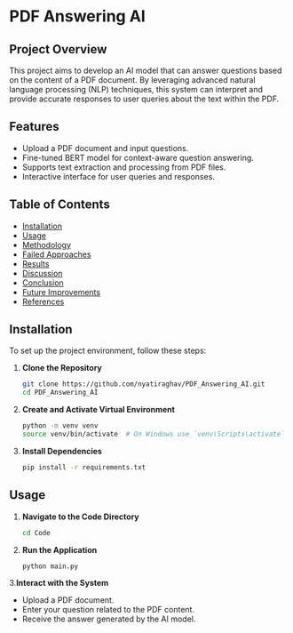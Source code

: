 # PDF Answering AI

## Project Overview

This project aims to develop an AI model that can answer questions based on the content of a PDF document. By leveraging advanced natural language processing (NLP) techniques, this system can interpret and provide accurate responses to user queries about the text within the PDF.

## Features

- Upload a PDF document and input questions.
- Fine-tuned BERT model for context-aware question answering.
- Supports text extraction and processing from PDF files.
- Interactive interface for user queries and responses.

## Table of Contents

- [Installation](#installation)
- [Usage](#usage)
- [Methodology](#methodology)
- [Failed Approaches](#failed-approaches)
- [Results](#results)
- [Discussion](#discussion)
- [Conclusion](#conclusion)
- [Future Improvements](#future-improvements)
- [References](#references)

## Installation

To set up the project environment, follow these steps:

1. **Clone the Repository**
   ```sh
   git clone https://github.com/nyatiraghav/PDF_Answering_AI.git
   cd PDF_Answering_AI
    ```
2. **Create and Activate Virtual Environment**
   ```sh
   python -m venv venv
   source venv/bin/activate  # On Windows use `venv\Scripts\activate`
    ```
3. **Install Dependencies**
   ```sh
   pip install -r requirements.txt
    ```

## Usage

1. **Navigate to the Code Directory**
   ```sh
   cd Code
    ```
2. **Run the Application**
   ```sh
   python main.py
    ```
3.**Interact with the System**

- Upload a PDF document.
- Enter your question related to the PDF content.
- Receive the answer generated by the AI model.
